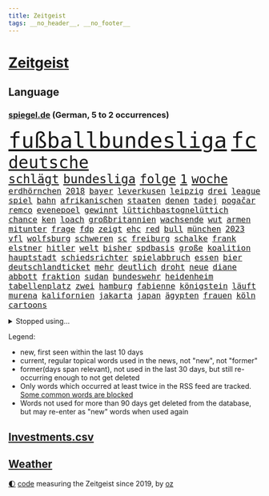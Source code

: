 ```yaml
---
title: Zeitgeist
tags: __no_header__, __no_footer__
---
```


# [Zeitgeist](https://oliz.io/zeitgeist/)

## Language

<h3><a href="https://www.spiegel.de" target="_blank">spiegel.de</a> (German, 5 to 2 occurrences)</h3>
<p style="font-family:monospace">
<span style="font-size:32pt"><a href="news_links.html#fußballbundesliga" class="current">fußballbundesliga</a></span>
<span style="font-size:32pt"><a href="news_links.html#fc" class="current">fc</a></span>
<br>
<span style="font-size:25pt"><a href="news_links.html#deutsche" class="current">deutsche</a></span>
<br>
<span style="font-size:18pt"><a href="news_links.html#schlägt" class="current">schlägt</a></span>
<span style="font-size:18pt"><a href="news_links.html#bundesliga" class="current">bundesliga</a></span>
<span style="font-size:18pt"><a href="news_links.html#folge" class="current">folge</a></span>
<span style="font-size:18pt"><a href="news_links.html#1" class="current">1</a></span>
<span style="font-size:18pt"><a href="news_links.html#woche" class="current">woche</a></span>
<br>
<span style="font-size:12pt"><a href="news_links.html#erdhörnchen" class="new">erdhörnchen</a></span>
<span style="font-size:12pt"><a href="news_links.html#2018" class="current">2018</a></span>
<span style="font-size:12pt"><a href="news_links.html#bayer" class="current">bayer</a></span>
<span style="font-size:12pt"><a href="news_links.html#leverkusen" class="current">leverkusen</a></span>
<span style="font-size:12pt"><a href="news_links.html#leipzig" class="current">leipzig</a></span>
<span style="font-size:12pt"><a href="news_links.html#drei" class="current">drei</a></span>
<span style="font-size:12pt"><a href="news_links.html#league" class="current">league</a></span>
<span style="font-size:12pt"><a href="news_links.html#spiel" class="current">spiel</a></span>
<span style="font-size:12pt"><a href="news_links.html#bahn" class="current">bahn</a></span>
<span style="font-size:12pt"><a href="news_links.html#afrikanischen" class="current">afrikanischen</a></span>
<span style="font-size:12pt"><a href="news_links.html#staaten" class="current">staaten</a></span>
<span style="font-size:12pt"><a href="news_links.html#denen" class="current">denen</a></span>
<span style="font-size:12pt"><a href="news_links.html#tadej" class="current">tadej</a></span>
<span style="font-size:12pt"><a href="news_links.html#pogačar" class="current">pogačar</a></span>
<span style="font-size:12pt"><a href="news_links.html#remco" class="new">remco</a></span>
<span style="font-size:12pt"><a href="news_links.html#evenepoel" class="new">evenepoel</a></span>
<span style="font-size:12pt"><a href="news_links.html#gewinnt" class="current">gewinnt</a></span>
<span style="font-size:12pt"><a href="news_links.html#lüttichbastognelüttich" class="new">lüttichbastognelüttich</a></span>
<span style="font-size:12pt"><a href="news_links.html#chance" class="current">chance</a></span>
<span style="font-size:12pt"><a href="news_links.html#ken" class="new">ken</a></span>
<span style="font-size:12pt"><a href="news_links.html#loach" class="new">loach</a></span>
<span style="font-size:12pt"><a href="news_links.html#großbritannien" class="current">großbritannien</a></span>
<span style="font-size:12pt"><a href="news_links.html#wachsende" class="current">wachsende</a></span>
<span style="font-size:12pt"><a href="news_links.html#wut" class="current">wut</a></span>
<span style="font-size:12pt"><a href="news_links.html#armen" class="current">armen</a></span>
<span style="font-size:12pt"><a href="news_links.html#mitunter" class="current">mitunter</a></span>
<span style="font-size:12pt"><a href="news_links.html#frage" class="current">frage</a></span>
<span style="font-size:12pt"><a href="news_links.html#fdp" class="current">fdp</a></span>
<span style="font-size:12pt"><a href="news_links.html#zeigt" class="current">zeigt</a></span>
<span style="font-size:12pt"><a href="news_links.html#ehc" class="new">ehc</a></span>
<span style="font-size:12pt"><a href="news_links.html#red" class="current">red</a></span>
<span style="font-size:12pt"><a href="news_links.html#bull" class="current">bull</a></span>
<span style="font-size:12pt"><a href="news_links.html#münchen" class="current">münchen</a></span>
<span style="font-size:12pt"><a href="news_links.html#2023" class="current">2023</a></span>
<span style="font-size:12pt"><a href="news_links.html#vfl" class="current">vfl</a></span>
<span style="font-size:12pt"><a href="news_links.html#wolfsburg" class="current">wolfsburg</a></span>
<span style="font-size:12pt"><a href="news_links.html#schweren" class="current">schweren</a></span>
<span style="font-size:12pt"><a href="news_links.html#sc" class="current">sc</a></span>
<span style="font-size:12pt"><a href="news_links.html#freiburg" class="current">freiburg</a></span>
<span style="font-size:12pt"><a href="news_links.html#schalke" class="current">schalke</a></span>
<span style="font-size:12pt"><a href="news_links.html#frank" class="current">frank</a></span>
<span style="font-size:12pt"><a href="news_links.html#elstner" class="new">elstner</a></span>
<span style="font-size:12pt"><a href="news_links.html#hitler" class="current">hitler</a></span>
<span style="font-size:12pt"><a href="news_links.html#welt" class="current">welt</a></span>
<span style="font-size:12pt"><a href="news_links.html#bisher" class="current">bisher</a></span>
<span style="font-size:12pt"><a href="news_links.html#spdbasis" class="current">spdbasis</a></span>
<span style="font-size:12pt"><a href="news_links.html#große" class="current">große</a></span>
<span style="font-size:12pt"><a href="news_links.html#koalition" class="current">koalition</a></span>
<span style="font-size:12pt"><a href="news_links.html#hauptstadt" class="current">hauptstadt</a></span>
<span style="font-size:12pt"><a href="news_links.html#schiedsrichter" class="current">schiedsrichter</a></span>
<span style="font-size:12pt"><a href="news_links.html#spielabbruch" class="new">spielabbruch</a></span>
<span style="font-size:12pt"><a href="news_links.html#essen" class="current">essen</a></span>
<span style="font-size:12pt"><a href="news_links.html#bier" class="current">bier</a></span>
<span style="font-size:12pt"><a href="news_links.html#deutschlandticket" class="current">deutschlandticket</a></span>
<span style="font-size:12pt"><a href="news_links.html#mehr" class="current">mehr</a></span>
<span style="font-size:12pt"><a href="news_links.html#deutlich" class="current">deutlich</a></span>
<span style="font-size:12pt"><a href="news_links.html#droht" class="current">droht</a></span>
<span style="font-size:12pt"><a href="news_links.html#neue" class="current">neue</a></span>
<span style="font-size:12pt"><a href="news_links.html#diane" class="new">diane</a></span>
<span style="font-size:12pt"><a href="news_links.html#abbott" class="current">abbott</a></span>
<span style="font-size:12pt"><a href="news_links.html#fraktion" class="current">fraktion</a></span>
<span style="font-size:12pt"><a href="news_links.html#sudan" class="new">sudan</a></span>
<span style="font-size:12pt"><a href="news_links.html#bundeswehr" class="current">bundeswehr</a></span>
<span style="font-size:12pt"><a href="news_links.html#heidenheim" class="current">heidenheim</a></span>
<span style="font-size:12pt"><a href="news_links.html#tabellenplatz" class="current">tabellenplatz</a></span>
<span style="font-size:12pt"><a href="news_links.html#zwei" class="current">zwei</a></span>
<span style="font-size:12pt"><a href="news_links.html#hamburg" class="current">hamburg</a></span>
<span style="font-size:12pt"><a href="news_links.html#fabienne" class="new">fabienne</a></span>
<span style="font-size:12pt"><a href="news_links.html#königstein" class="new">königstein</a></span>
<span style="font-size:12pt"><a href="news_links.html#läuft" class="current">läuft</a></span>
<span style="font-size:12pt"><a href="news_links.html#murena" class="new">murena</a></span>
<span style="font-size:12pt"><a href="news_links.html#kalifornien" class="current">kalifornien</a></span>
<span style="font-size:12pt"><a href="news_links.html#jakarta" class="current">jakarta</a></span>
<span style="font-size:12pt"><a href="news_links.html#japan" class="current">japan</a></span>
<span style="font-size:12pt"><a href="news_links.html#ägypten" class="current">ägypten</a></span>
<span style="font-size:12pt"><a href="news_links.html#frauen" class="current">frauen</a></span>
<span style="font-size:12pt"><a href="news_links.html#köln" class="current">köln</a></span>
<span style="font-size:12pt"><a href="news_links.html#cartoons" class="current">cartoons</a></span>
</p>
<details>
<summary>Stopped using...</summary>
<p class="former" style="font-size:12pt">
covid(913) schlimmer(913) umfeld(913) van(913) herrscht(912) kündigen(912) manager(912) nationen(912) bemüht(911) bereich(911) doku(911) durchsucht(911) entschied(911) frühen(911) geschrieben(911) geworfen(911) kanada(911) regierungschefs(911) theater(911) vereinigten(911) weltweiten(911) lars(910) magdeburg(910) razzia(910) studierenden(910) aufgrund(909) facebook(909) infektionen(909) julia(909) tödlicher(909) wartet(909) ermordet(908) kurzem(908) polizeieinsatz(908) verpflichtet(908) argumente(907) fürchtet(907) impfung(907) künftigen(907) lehnen(907) bestimmt(906) ehren(906) großes(906) hinterlassen(906) linken(906) mali(906) nachfolge(906) schien(906) stich(906) unglück(906) weltweite(906) eingeschränkt(905) rente(905) rät(905) simon(905) spott(905) vorher(905) diskriminierung(904) fahrrad(904) freund(904) geändert(904) kleiner(904) verurteilte(904) verändert(904) zurzeit(904) anteil(903) august(903) institut(903) längere(903) versprochen(903) virus(903) ärgert(903) fußballer(902) gefährlicher(902) hund(902) klaren(902) trainieren(902) allianz(901) beraten(901) hunde(901) teilnehmer(901) 400(900) gegenteil(900) widerspruch(900) aufgegeben(899) bürgermeisterin(899) englischen(899) kochinstitut(899) menschenleben(899) siegte(898) tauchen(898) viertelfinale(898) unterschiedlich(897) größter(896) litauen(896) ministerpräsidentin(896) patient(896) attacken(895) gebe(895) schauen(895) fußballprofi(894) entscheidenden(893) nachbarn(893) rassistischen(893) auftreten(892) besuchen(892) zwischenzeitlich(891) überschwemmungen(891) enden(890) gemeinsames(890) empfängt(889) erderwärmung(889) gerechnet(889) le(889) bande(888) entspannung(888) verfehlt(888) eklat(887) parallelen(887) letztes(886) einschätzung(885) top(885) holocaust(884) konkrete(884) landete(882) sichert(882) fan(881) schneider(881) schießen(880) eigenes(879) katar(876) jurist(873) besteht(872) gehabt(869) erhebliche(859) empfangen(857) normalerweise(856) palästinenser(856) staatsoberhaupt(856) konzert(854) verdoppelt(854) teuren(852) cdu/csu(846) politischer(838) dankt(822) polizeiruf(813) enthält(809) konfrontation(798) öffnet(793) estland(777) anfeindungen(774) skandale(770) carlos(764) demnächst(763) strebt(744) ermittlungsverfahren(736) long(735) investor(733) werte(718) abgegeben(681) notenbank(680) lehren(668) jahresende(666) sammelt(655) ministerin(654) anführer(653) zentralbank(652) novak(651) lebensmitteln(643) djoković(642) cup(631) verbunden(627) global(618) wellen(615) beliebte(609) erfolglos(607) zerstörten(607) fluten(606) norwegischen(601) erhofft(592) anhängern(590) realität(589) moderner(587) börsen(584) nouripour(580) gemeinschaft(574) kritischen(571) manuela(565) großbank(555) älteste(551) konflikts(548) mehrfamilienhaus(548) schulden(547) fdppolitiker(545) eingeführt(544) station(543) bettina(541) siebten(541) mond(531) verläuft(519) hafenstadt(518) beliebt(514) roth(513) reine(506) falle(500) fußballs(500) mache(493) einziger(489) meta(489) kanal(481) verteuert(472) fdpminister(471) ezb(468) oscars(466) 68(465) südosten(461) klara(458) asien(457) heikel(457) stuhl(454) soldat(450) desto(447) mild(444) operation(434) report(433) geklagt(432) gastbeitrag(427) verleiht(425) designer(419) warme(416) abschaffung(414) gekämpft(412) begleiten(407) problems(403) indischen(402) wirtschaftsweise(402) pannen(400) schneidet(393) zeitenwende(385) kremltruppen(383) unabhängig(380) bewusst(377) lindners(375) modernen(375) patrick(375) beben(374) ergab(372) begrenzt(371) windkraft(370) ten(369) staub(365) ausstieg(363) durchsuchen(356) updates(350) 24jährige(346) bodo(343) wahre(341) übergriffen(340) lngterminals(339) versöhnung(339) franken(337) perfekte(336) filialen(335) schwedens(334) enkel(333) ankara(332) exregierungschef(330) usschauspieler(330) ehrt(329) usamerikanischen(328) luisa(325) bist(320) sylt(320) wehrte(319) budapest(317) angeschlagenen(315) elisabeth(314) gestürmt(313) nachhaltig(313) chefs(310) kommissarin(310) krimi(310) beruhigen(309) ernannt(309) unobericht(309) anhaltende(308) ausbauen(307) einhalten(306) titelverteidiger(306) leipzigs(304) ramelow(304) umwelthilfe(304) ulrich(303) erhöhtes(302) führungskräfte(302) verheerend(302) vollgas(302) yorks(302) jugendlicher(298) einzudämmen(297) künstlichen(297) misshandelt(296) gegenzug(295) drin(294) update(294) spitzt(292) verbreitung(291) thüringens(288) ukrainerusslandkrieg(288) erobern(286) bewusstsein(283) persönlicher(283) zuwanderung(281) krebserkrankung(280) stille(280) abschwung(279) verstoßen(279) gegensteuern(277) begegnen(269) extra(269) rettungsaktion(269) major(268) oslo(267) landwirtschaft(265) kultusminister(263) frauenrechte(262) csd(261) schwede(261) neubauer(258) funktion(256) nördlich(256) chinesen(253) eigentliche(253) gehirn(253) leitzins(253) wartezeiten(250) unterkünfte(249) etlichen(247) gerufen(247) lady(245) importiert(243) mithäftling(243) vereinbarten(243) wagnersöldner(243) diana(242) gründet(242) bildband(241) bach(238) wütet(238) pleiten(236) einladung(235) körperlichen(234) marvin(233) mobilisierung(230) films(228) viking(228) disco(225) gratuliert(224) unruhen(224) verschärfung(224) antarktis(223) schikaniert(221) fische(220) princess(219) spurensuche(219) übernahm(219) richtete(218) gebissen(217) stellungnahme(217) energiepauschale(215) fdpvize(215) kommunikation(215) beschwert(213) dient(213) proben(212) schwesig(211) verfassungsgericht(211) antisemitisch(210) link(210) atlantik(209) durchaus(207) feierten(207) raf(204) privatsphäre(203) ranking(203) durchhalten(202) listen(202) abermals(200) fortschritt(200) gesundheitszustand(200) indiens(198) verbleib(198) finanzministerium(197) elften(196) erwägen(196) johan(195) überraschender(195) monika(194) simuliert(194) stützt(194) wasserversorgung(193) zimmer(193) eingehalten(192) meeresboden(191) scheinbar(191) gerichtet(190) floridas(189) irland(188) klimaaktivistin(188) ausscheiden(187) houston(187) kurzen(187) verschenkt(187) bruch(186) fortschritte(186) masterplan(186) spiels(186) hakt(185) wissenschaftliche(185) erpresst(184) szenarien(184) gerecht(183) grundschulen(183) routine(183) ulf(183) umfassend(183) tshirt(182) buhlen(181) faktisch(181) massiver(181) olivier(181) geldpolitik(180) sterne(180) beobachtungen(179) männliche(179) asteroid(178) auszahlen(178) besiegen(178) sportdirektor(178) festnehmen(177) kristersson(176) razzien(176) 300000(175) langes(175) montagmorgen(174) auszahlung(173) organisieren(173) bruce(170) ratten(170) wecken(170) bergen(169) prien(169) regionalbahn(168) sehnt(168) finanzmärkte(167) herren(167) geplantes(166) zucker(166) diktatoren(165) friedensnobelpreis(165) autohersteller(164) außenpolitik(164) betrugsvorwürfe(164) dance(163) wachsamkeit(163) wartezeit(163) angekündigter(162) passagieren(162) taucher(162) sexualstraftaten(161) kampfpanzern(160) autorinnen(159) clans(159) grausam(159) hochwasser(158) filmstar(157) mine(157) ressort(154) abgesetzt(153) doping(153) erfolgsrezept(153) fusion(153) gezerrt(152) heinrich(152) übersteigen(152) arzneien(150) großereignis(150) mächte(150) weltrangliste(150) armin(149) fdpverkehrsminister(149) scheuen(149) testament(149) energieinfrastruktur(148) familienministerin(148) misstrauen(148) paus(148) flüchtlingsheim(147) klebt(147) unterstützern(146) 736(145) ahnen(145) anlaufen(145) erkältungswelle(145) 21jährige(144) justin(144) kpführung(144) mittleren(144) versicherte(142) bewirken(141) furcht(141) tanker(141) traumatisiert(141) ernennung(140) inhalt(140) korrupt(140) raue(140) darknet(139) inhalten(139) delhi(138) reißen(138) begegnet(137) weltcup(137) brisantes(136) überragt(136) erfüllung(135) jeff(135) sydney(135) buffett(134) butter(134) echo(134) skepsis(134) warren(134) althaus(133) hill(132) rettungseinsatz(132) serben(132) vwaufsichtsrat(132) gast(131) 14jähriger(130) rivalität(130) ussänger(130) verbrenner(130) puppe(129) republikanischen(129) murdoch(128) prozentpunkte(128) realistisch(128) sound(128) technische(128) terence(128) vollsperrung(128) homophoben(127) kurzerhand(127) übersteht(127) umstrittensten(126) anteilseigner(125) feste(125) vorgängerin(125) statistische(124) 02(122) grünenchef(121) ukrainerinnen(121) verschanzt(121) gianni(120) pence(120) streben(120) subventionswettlauf(120) gegensatz(119) kritikern(119) beispiellosen(118) verkehrswende(117) abschiebungen(116) beschneiden(116) verschlafen(116) verwandte(116) aufpassen(115) bestens(115) flotte(115) tennisspieler(115) vorsichtig(115) belgier(114) gelegenheit(114) gelockert(113) traut(113) produkten(112) weltfußball(112) wmaus(112) zunehmende(112) darm(111) düsteres(110) gestalten(110) heimreise(110) hürde(110) opfers(110) what(110) gepostet(109) mehrheitlich(109) usrapper(109) immobilie(108) kapsel(108) kieler(108) überstanden(108) angefahren(107) größeren(107) kampfflugzeuge(107) lehnten(107) dienstwagen(106) kandidieren(106) umkämpft(106) ach(105) barrel(105) munitionsbeschaffung(105) reichsbürgerrazzia(105) tvserie(105) niedergelegt(104) tourismus(104) datenschützer(103) heller(103) innsbruck(103) jugendstrafe(103) kammerspiel(103) pakistans(103) spender(103) stürmen(103) venus(103) wiegelt(103) einsamer(102) aggressiv(101) berisha(101) biathletinnen(101) denise(101) euabgeordnete(101) grundlagen(101) herrmannwick(101) milliardenhilfen(101) geiseln(100) heimische(100) udo(100) viertelmillion(100) perfekten(99) uwe(99) 28jährigen(98) erfährt(98) obdachlosigkeit(98) stärkeren(98) 115(97) perus(97) fachschüler(96) umstrittenes(96) vollstreckt(95) gesendet(94) kroatischen(94) naher(94) redaktion(94) voraussetzung(94) wehrbeauftragte(94) anlaufstelle(93) erzielten(93) schönes(93) ausgeladen(92) bauzinsen(92) staatsgebiet(92) völler(92) explodierende(91) mitgliedschaft(91) nantes(91) ortega(91) strafverfahren(91) 9000(90) abbiegen(90) darlehen(90) gleichem(90) länderchefs(90) wells(90) eiskalte(89) eughurteil(89) gegensätze(89) landrat(89) notgedrungen(89) passanten(89) planungsverfahren(89) riesen(89) wintersport(89) bäumen(88) fallon(88) friert(88) ladung(88) plätze(88) prägten(88) sherrock(88) stanley(88) vorort(88) exvizepräsident(87) flüchtig(87) häusliche(87) krankenstand(87) künstlerinnen(87) nachbarländern(87) raymond(87) regierungsberater(87) täglichen(87) untersagen(87) vorstand(87) europarat(86) fdpgeneralsekretär(86) gans(86) impossible(86) kriterien(86) strategische(86) applaus(85) geheimdiensts(85) künstlern(85) zweithöchsten(85) ansicht(84) immobilienpreise(84) mischt(84) mülltonnen(84) negatives(84) prominentesten(84) sophie(84) umstrittener(84) verworfen(84) werten(84) gehindert(83) glass(83) kleinwagen(83) küken(83) zigarette(83) zlatan(83) darts(82) klimaziel(82) knappheit(82) parlamentarischen(82) volkswagenkonzern(82) westafrika(82) bildungsministerium(81) erik(81) kirchen(81) lauten(81) memorial(81) sicherheitskräften(81) diplomatisch(80) luxusmarken(80) notorisch(80) springen(80) cancelt(79) einlagensicherung(79) erlag(79) polizeischutz(79) reanimiert(79) dramen(78) hysterie(78) ivan(78) lieferanten(78) rick(78) stritt(78) toney(78) umsonst(78) zylinder(78) 69(77) komplizierten(77) lokalpolitiker(77) natosoldaten(77) ostküste(77) republic(77) wilden(77) zugeben(77) böller(76) eiltempo(76) feuerwehrmann(76) kurzschluss(76) legalem(76) parteiinternen(76) wetteraufzeichnungen(76) wikinger(76) begeistern(75) einkindpolitik(75) heiligen(75) kooperieren(75) kreminna(75) radikalislamischen(75) schadsoftware(75) 1899(74) dauer(74) erhalt(74) lindsay(74) marode(74) neundarter(74) pendler(74) sesamstraße(74) unerschwinglich(74) zwischendurchessen(74) absprache(73) entwickelten(73) familienunternehmen(73) financial(73) kopieren(73) kundendaten(73) niemeyer(73) verteidigungsministeriums(73) alcaraz(72) esc(72) externer(72) menschlichen(72) scheiben(72) schwinden(71) fashion(70) höhepunkte(70) imitiert(70) nochmals(70) sicherheitsbedenken(70) 32jähriger(69) ausgeschlagen(69) beabsichtigt(69) billy(69) bundesministerin(69) büroarbeiter(69) johanna(69) prächtig(69) socialmediakonzern(69) süßigkeiten(69) angespült(68) bescheiden(68) erfreuen(68) finanzministerin(68) geratene(68) heimatland(68) irreführend(68) janet(68) kraftakt(68) minidrohnen(68) polizeipräsident(68) sonnensystem(68) sozialer(68) yellen(68) entfernte(67) models(67) nicaragua(67) trüben(67) bevorsteht(66) neubau(66) neunzigerjahren(66) rüstungsindustrie(66) usfinanzministerin(66) blutspenden(65) erkannt(65) homosexueller(65) klimaforscher(65) linda(65) office(65) places(65) abnehmen(64) doreen(64) fluggesellschaft(64) gefesselt(64) juristischen(64) sexleben(64) terrorgruppen(64) atlantikküste(63) indian(63) krebsdiagnose(63) rechtsaußen(63) renten(63) reutlingen(63) stieß(63) wettlauf(63) euphorischer(62) herausgeben(62) mittwochmorgen(62) nabu(62) sprengen(62) tante(62) täuschung(62) bauministerin(61) betreuer(61) bewohnerin(61) bundesbildungsministerin(61) energiepreispauschale(61) geywitz(61) högl(61) niemals(61) sanken(61) bitcoins(60) burkina(60) drückten(60) faso(60) havarierten(60) verendet(60) angehende(59) annähern(59) grünheide(59) verlangte(59) bürgerrechte(58) dienstleistungen(58) erschlich(58) gaga(58) häftlingen(58) kadaver(58) koran(58) nimm(58) polarkreises(58) theoretisch(58) deklassiert(57) fernseher(57) morty(57) märkte(57) parität(57) roiland(57) schleswigholsteins(57) spontan(57) haftet(56) uswirtschaft(56) vereidigung(56) anwesen(55) boote(55) geflossen(55) milo(55) rau(55) sondervermögen(55) techbranche(55) umweltbundesamt(55) 1997(54) anklagen(54) beantwortete(54) junior(54) usinvestor(54) überlegenheit(54) abtreibungsgegner(53) at(53) everywhere(53) once(53) schwanken(53) arts(52) aufbauen(52) bedrohlich(52) lührmann(52) positives(52) segelboot(52) seltenen(52) tiergarten(52) umdenken(52) ganztägigen(51) kickl(51) mercosur(51) panik(51) selfie(51) stillstehen(51) zögerliche(51) autounfall(50) durchführen(50) erstligisten(50) neunzigern(50) schuljahr(50) stritten(50) supermarktketten(50) verbrannt(50) verliebt(50) bogen(49) etat(49) nhs(49) verheiratet(49) vorgetäuscht(49) zurückgedrängt(49) baltikum(48) beansprucht(48) gelogen(48) generell(48) karin(48) pfannkuchen(48) rigorose(48) schimpft(48) schwäbisch(48) stausee(48) warmes(48) cäsium137(47) durchgefallen(47) neapel(47) produzenten(47) ungarischen(47) beschuldigen(46) bildungsmisere(46) fischern(46) mitgeschleift(46) neuers(46) obdachlos(46) schwerem(46) ausnahmeathletin(45) ballons(45) regenerative(45) sonnenaufgang(45) telefonnummern(45) tränengas(45) unfallursache(45) wiederaufnahme(45) winde(45) zugpersonal(45) 31jähriger(44) befreiungsschlag(44) expats(44) herzlich(44) lokale(44) oberleitung(44) untergräbt(44) vergewaltigungen(44) bundesminister(43) bürogebäude(43) dammbruch(43) diversen(43) hochzeiten(43) ranghoher(43) bergung(42) eingebrockt(42) entlassungswelle(42) erschütterungen(42) immobilienkauf(42) patientinnen(42) polizeirufvote(42) say(42) wassermassen(42) zuwachs(42) ausspähen(41) brüskiert(41) coup(41) herstellen(41) hitzewelle(41) mittelgroße(41) mount(41) mërgim(41) niger(41) polizeischüler(41) taumelt(41) willkür(41) zinswende(41) albtraum(40) ansagen(40) devise(40) don't(40) gaygesetz(40) leichtathletik(40) miroslav(40) premiers(40) purzeln(40) universum(40) verschwundenes(40) eberl(39) eingeschüchtert(39) konstruktiv(39) preissteigerung(39) aufträge(38) ausgemustert(38) knacken(38) omega(38) rolex(38) streamingangebot(38) vereinten(38) beurteilen(37) bundespartei(37) case(37) problematischen(37) sanfter(37) umstellung(37) verunsicherung(37) behauptung(36) scham(36) verschwörungstheorien(36) verstoß(36) verteuern(36) weltmeisterin(36) anschlüsse(35) berlinmitte(35) championsleaguefinale(35) fußballliga(35) grenzschutz(35) merklich(35) perfektes(35) rekordmenge(35) spielverderber(35) verbreitete(35) vwkonzern(35) zerschlagung(35) ausweis(34) bebt(34) erdbebenhilfe(34) sicherheitsexpertin(34) touren(34) unerwartete(34) unlängst(34) wissentlich(34) wuhledar(34) alarmstarts(33) gedenktag(33) gladbach(33) hilfskräfte(33) historisch(33) leichtathleten(33) vögeln(33) weiblich(33) afghanen(32) cyberkriminelle(32) profifußballer(32) rechnerisch(32) roter(32) zoos(32) jessica(31) lift(31) rabatt(31) rekordverdächtig(31) rosenthal(31) unkenntlich(31) wang(31) begegnungen(30) bestseller(30) kabel(30) relativieren(30) 200euroenergiehilfe(29) nairobi(29) spiegelinterview(29) wagenknechts(29) auswärts(28) code(28) grundschulkinder(28) hebel(28) henning(28) jeschke(28) klimaaktivist(28) langstreckenrakete(28) trinkwasserversorgung(28) ajay(27) anstatt(27) beigetragen(27) friedensplan(27) sekunde(27) unweit(27) werkzeug(27) 19jährigen(26) einreist(26) marte(26) olsbu(26) verbraucherinnen(26) worklifebalance(26) entgegenkommen(25) fehle(25) influencerinnen(25) konflikten(25) milliardenschwere(25) sprüchen(25) verbaut(25) weltgemeinschaft(25) fristen(24) mahlzeit(24) wahrscheinlichste(24) zeitgleich(24) zwist(24) jena(23) klimastiftung(23) lesung(23) lohnforderung(23) mv(23) nordirlandstreit(23) ssc(23) ertrunkenen(22) grubenunglück(22) wermelskirchen(22) königreichs(21) langlauf(21) maße(21) stinkt(21) wochenbeginn(21) erholen(20) gigant(20) lance(20) mecklenburgvorpommerns(20) spektakuläres(20) speziellen(20) volkswagens(20) webbteleskop(20) zocken(20) auffälliges(19) erbeutet(19) großmacht(19) hohes(19) landespolitik(19) schmuggelroute(19) stäbchen(19) alleingang(18) 67jährigen(17) anteile(17) ausprobieren(17) beschaffung(17) gemeindebund(17) linkenführung(17) bramsche(16) finaler(16) nablus(16) snacks(16) variable(16) absender(15) arbeitsbesuch(15) gekannt(15) medienmogul(15) rentenversicherung(15) städtetag(15) verschwörungsmythen(15) wanderer(15) örtliche(15) beruflich(14) bezieht(14) pen(14) regierungserklärung(14) soziologin(14) stadionverbot(14) stürmt(14) berücksichtigt(13) elbe(13) geschmuggelt(13) kritikerinnen(13) dna(12) dürren(12) flexible(12) strafunmündig(12) topstars(12) umsetzen(12) unmengen(12) abgase(11) donauschleuse(11) jobcenter(11) mangelhafte(11) nationaler(11) parlamentarische(11) unbefristeten(11)
</p>
</details>
<p>Legend:
<ul>
<li><span class="new">new</span>, first seen within the last 10 days</li>
<li><span class="current">current</span>, regular topical words used in the news, not "new", not "former"</li>
<li><span class="former">former(days span relevant)</span>, not used in the last 30 days, but still re-occurring enough to not get deleted</li>
<li>Only words which occurred at least twice in the RSS feed are tracked. <a href="language/filters.py">Some common words are blocked</a></li>
<li>Words not used for more than 90 days get deleted from the database, but may re-enter as "new" words when used again</li>
</ul>
</p>

## [Investments](investments.html)[.csv](investments.csv)

## [Weather](weather.html)

<footer>
<a href="javascript:toggleTheme()" class="nav">🌓</a>
<a href="https://github.com/ooz/zeitgeist">code</a> measuring the Zeitgeist since 2019, by <a href="https://oliz.io">oz</a>
</footer>
